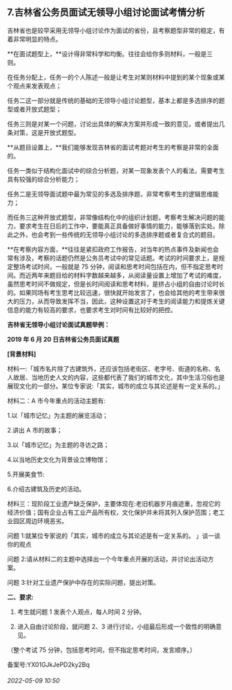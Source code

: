 ## 7.吉林省公务员面试无领导小组讨论面试考情分析
吉林省也是较早采用无领导小组讨论作为面试的省份，且考察题型非常的稳定，有着非常明显的特点。


**在面试题型上，**设计得非常科学和均衡。往往会给你多则材料，一般是三则。


在任务分配上，任务一的个人陈述一般是让考生对某则材料中提到的某个现象或某个观点来发表观点；


任务二这一部分就是传统的基础的无领导小组讨论题型，基本上都是多选排序的题型或者开放式题型；


任务三则是对某一个问题，讨论出具体的解决方案并形成一致的意见，或者提出几条对策，这是开放式题型。


**从题目设置上，**我们能够发现吉林省的面试考题对考生的考察是非常的全面的。


任务一类似于结构化面试中的综合分析题，对某一现象发表个人的看法，需要考生具有较强的综合分析能力；


任务二是无领导面试题中最为常见的多选及排序题，非常考察考生的逻辑思维能力；


而任务三这种开放式题型，非常像结构化中的组织计划题，考察考生解决问题的能力，要求考生在日后的工作中，要能真正具备做好事情的能力，能够落到实处。除此之外，也会考到一些传统的无领导小组讨论的多选排序题或者复合式的题目。


**在考察内容方面，**往往是紧扣政府工作报告，对当年的热点事件及新闻也会常有涉及，考察的话题仍然是公务员考试中的常见话题。考试的时间要求上，是规定整场考试时间，一般就是 75 分钟，阅读和思考时间包括在内，但不指定思考时间。而近两年来题目给的材料字数越来越多，从阅读量设置上增加了考试的难度，虽然思考时间不做规定，但是长时间阅读和思考材料，是挤占小组的自由讨论时长的。如果同场有考生思考比较迅速，很快就开始发言了，也会给其他的考生带来很大的压力，从而导致发挥不当，因此，这种设置这对于考生的阅读能力和提炼关键信息的能力有较高的要求，也要求考生对时间有比较好的把控。


**吉林省无领导小组讨论面试真题举例：**


**2019 年 6 月 20 日吉林省公务员面试真题**


**[背景材料]**


材料一:「城市名片除了古建筑外，还应该包括老街区、老字号、街道的名称、名人故居、当地历史人文的内容，这些都代表了我们的城市文化，其中生活习俗也是展现文化的一部分。某位专家说:「其实，城市的成立与其论述是有一定关系的。」


材料二：A 市今年重点的活动主题有:


1.以「城市记忆」为主题的展览活动；


2.讲出 A 市的故事；


3.以「城市记忆」为主题的寻访之路；


4.以当地历史文化为背景设立博物馆；


5.开展美食节:


6.介绍古建筑及历史的活动。


材料三：现阶段工业遗产缺乏保护，主要体现在:老旧机器岁月痕迹重，忽视它的经济价值；国有企业占有工业产品所有权，文化保护并未将其列入保护范围；老工业园区周边环境恶劣。


问题 1:就某位专家说的「其实，城市的成立与其论述是有一定关系的。 」谈一谈你的观点


问题 2:请从材料二的主题中选择出一个今年重点开展的活动，并讨论出活动方案。


问题 3:针对工业遗产保护中存在的实际问题，提出对策。


**二、要求:**


1. 考生就问题 1 发表个人观点，每人时间 2 分钟。


2. 进入自由讨论阶段，就问题 2、3 进行讨论，小组最后形成一个致性的明确意见。


（整个考试 75 分钟，包括思考时间，但不指定思考时间，发言顺序。）


备案号:YX01GJkJePD2ky2Bq


###### 2022-05-09 10:50
